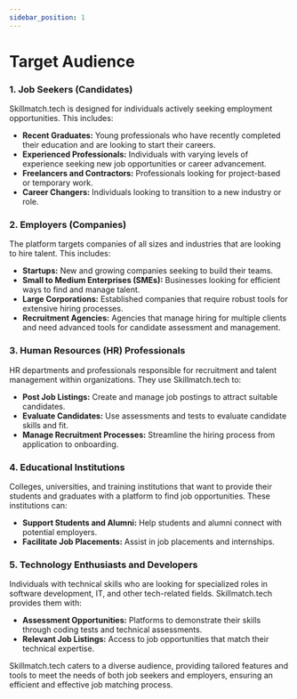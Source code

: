 ```yaml
---
sidebar_position: 1
---
```


# Target Audience

### 1. Job Seekers (Candidates)
Skillmatch.tech is designed for individuals actively seeking employment opportunities. This includes:

- **Recent Graduates:** Young professionals who have recently completed their education and are looking to start their careers.
- **Experienced Professionals:** Individuals with varying levels of experience seeking new job opportunities or career advancement.
- **Freelancers and Contractors:** Professionals looking for project-based or temporary work.
- **Career Changers:** Individuals looking to transition to a new industry or role.

### 2. Employers (Companies)
The platform targets companies of all sizes and industries that are looking to hire talent. This includes:

- **Startups:** New and growing companies seeking to build their teams.
- **Small to Medium Enterprises (SMEs):** Businesses looking for efficient ways to find and manage talent.
- **Large Corporations:** Established companies that require robust tools for extensive hiring processes.
- **Recruitment Agencies:** Agencies that manage hiring for multiple clients and need advanced tools for candidate assessment and management.

### 3. Human Resources (HR) Professionals
HR departments and professionals responsible for recruitment and talent management within organizations. They use Skillmatch.tech to:

- **Post Job Listings:** Create and manage job postings to attract suitable candidates.
- **Evaluate Candidates:** Use assessments and tests to evaluate candidate skills and fit.
- **Manage Recruitment Processes:** Streamline the hiring process from application to onboarding.

### 4. Educational Institutions
Colleges, universities, and training institutions that want to provide their students and graduates with a platform to find job opportunities. These institutions can:

- **Support Students and Alumni:** Help students and alumni connect with potential employers.
- **Facilitate Job Placements:** Assist in job placements and internships.

### 5. Technology Enthusiasts and Developers
Individuals with technical skills who are looking for specialized roles in software development, IT, and other tech-related fields. Skillmatch.tech provides them with:

- **Assessment Opportunities:** Platforms to demonstrate their skills through coding tests and technical assessments.
- **Relevant Job Listings:** Access to job opportunities that match their technical expertise.

Skillmatch.tech caters to a diverse audience, providing tailored features and tools to meet the needs of both job seekers and employers, ensuring an efficient and effective job matching process.